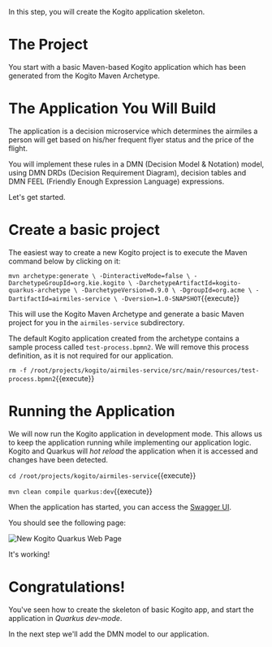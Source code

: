 In this step, you will create the Kogito application skeleton.

# The Project

You start with a basic Maven-based Kogito application which has been generated from the Kogito Maven Archetype.

# The Application You Will Build

The application is a decision microservice which determines the airmiles a person will get based on his/her frequent flyer status and the price of the flight.

You will implement these rules in a DMN (Decision Model & Notation) model, using DMN DRDs (Decision Requirement Diagram), decision tables and DMN FEEL (Friendly Enough Expression Language) expressions.

Let's get started.

# Create a basic project

The easiest way to create a new Kogito project is to execute the Maven command below by clicking on it:

`mvn archetype:generate \
  -DinteractiveMode=false \
  -DarchetypeGroupId=org.kie.kogito \
  -DarchetypeArtifactId=kogito-quarkus-archetype \
  -DarchetypeVersion=0.9.0 \
  -DgroupId=org.acme \
  -DartifactId=airmiles-service \
  -Dversion=1.0-SNAPSHOT`{{execute}}

This will use the Kogito Maven Archetype and generate a basic Maven project for you in the `airmiles-service` subdirectory.

The default Kogito application created from the archetype contains a sample process called `test-process.bpmn2`. We will remove this process definition, as it is not required for our application.

`rm -f /root/projects/kogito/airmiles-service/src/main/resources/test-process.bpmn2`{{execute}}

# Running the Application

We will now run the Kogito application in development mode. This allows us to keep the application running while implementing our application logic. Kogito and Quarkus will _hot reload_ the application when it is accessed and changes have been detected.

`cd /root/projects/kogito/airmiles-service`{{execute}}

`mvn clean compile quarkus:dev`{{execute}}

When the application has started, you can access the [Swagger UI](https://[[CLIENT_SUBDOMAIN]]-8080-[[KATACODA_HOST]].environments.katacoda.com/swagger-ui).

You should see the following page:

![New Kogito Quarkus Web Page](/openshift/assets/middleware/middleware-kogito/new-kogito-quarkus-empty-swagger-ui.png)

It's working!


# Congratulations!

You've seen how to create the skeleton of basic Kogito app, and start the application in _Quarkus dev-mode_.

In the next step we'll add the DMN model to our application.
